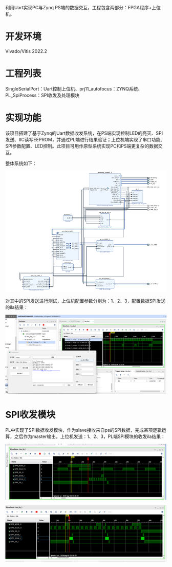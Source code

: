 利用Uart实现PC与Zynq PS端的数据交互，工程包含两部分：FPGA程序+上位机。

# 开发环境

Vivado/Vitis 2022.2

# 工程列表

SingleSerialPort：Uart控制上位机、prj11_autofocus：ZYNQ系统、PL_SpiProcess：SPI收发及处理模块

# 实现功能

该项目搭建了基于Zynq的Uart数据收发系统，在PS端实现控制LED的亮灭、SPI发送、IIC读写EEPROM，并通过PL端进行结果验证；上位机端实现了串口功能、SPI参数配置、LED控制。此项目可用作原型系统实现PC和PS端更复杂的数据交互。

整体系统如下：

![image](./image/systembd.png)

对其中的SPI发送进行测试，上位机配置参数分别为：1、2、3，配置数据SPI发送的ila结果：

![image](./image/test.png)

# SPI收发模块
PL中实现了SPI数据收发模块，作为slave接收来自ps的SPI数据，完成某项逻辑运算，之后作为master输出。上位机发送：1、2、3，PL端SPI模块的收发ila结果：

![image](./image/SPI_0.png)

![image](./image/SPI_1.png)
